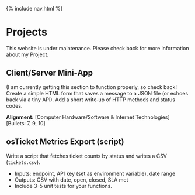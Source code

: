 {% include nav.html %}

# Projects

This website is under maintenance. Please check back for more information about my Project.

## Client/Server Mini‑App
(I am currently getting this section to function properly, so check back!
<hide>Create a simple HTML form that saves a message to a JSON file (or echoes back via a tiny API). Add a short write‑up of HTTP methods and status codes.</hide>

**Alignment:** [Computer Hardware/Software & Internet Technologies] [Bullets: 7, 9, 10]

## osTicket Metrics Export (script)
Write a script that fetches ticket counts by status and writes a CSV (`tickets.csv`).
- Inputs: endpoint, API key (set as environment variable), date range
- Outputs: CSV with date, open, closed, SLA met
- Include 3–5 unit tests for your functions.
